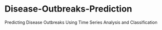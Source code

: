 # Disease-Outbreaks-Prediction
Predicting Disease Outbreaks Using Time Series Analysis and Classification
